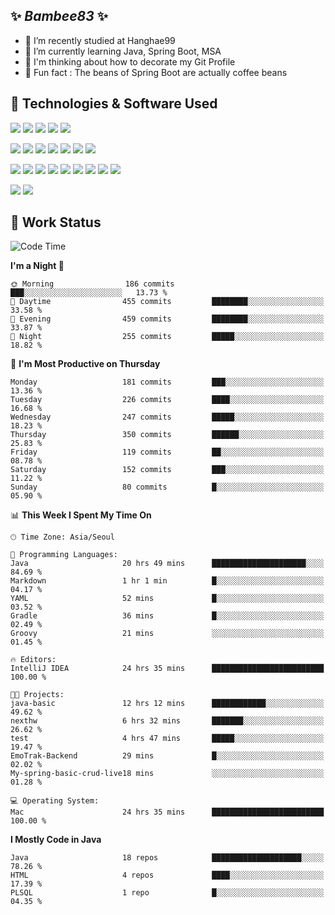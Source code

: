 ##  ✨ _Bambee83_ ✨ 

- 🔭 I’m recently studied at Hanghae99
- 🌱 I’m currently learning Java, Spring Boot, MSA
- 🤔 I'm thinking about how to decorate my Git Profile
- 🪹 Fun fact : The beans of Spring Boot are actually coffee beans 

<!-- - 💬 Ask me about ...
- 📫 How to reach me: ...
- 😄 Pronouns: ...
- 👯 I’m looking to collaborate on ...-->

## 🔧  Technologies & Software Used

<img src="https://img.shields.io/badge/Java-007396?style=flat-round&logo=OpenJDK&logoColor=white"/> <img src="https://img.shields.io/badge/Spring-6DB33F?style=flat-round&logo=spring&logoColor=white"/>   <img src="https://img.shields.io/badge/SpringBoot-6DB33F?style=flat-round&logo=springboot&logoColor=white"/>  <img src="https://img.shields.io/badge/SpringSecurity-6DB33F?style=flat-round&logo=SpringSecurity&logoColor=white"/>   <img src="https://img.shields.io/badge/JSON Web Token-000000?style=flat-round&logo=JSON Web Tokens&logoColor=white"/> 

<img src="https://img.shields.io/badge/github-181717?style=flat-round&logo=github&logoColor=white"/> <img src="https://img.shields.io/badge/git-F05032?style=flat-round&logo=git&logoColor=white"/> <img src="https://img.shields.io/badge/githubactions-2088FF?style=flat-round&logo=githubactions&logoColor=white"/>  <img src="https://img.shields.io/badge/Gradle-02303A?style=flat-round&logo=Gradle&logoColor=white"/>  <img src="https://img.shields.io/badge/IntelliJIDEA-000000?style=flat-round&logo=IntelliJIDEA&logoColor=white"/>  <img src="https://img.shields.io/badge/Postman-FF6C37?style=flat-round&logo=Postman&logoColor=white"/>  <img src="https://img.shields.io/badge/Sourcetree-0052CC?style=flat-round&logo=Sourcetree&logoColor=white"/>

<img src="https://img.shields.io/badge/AmazonS3-569A31?style=flat-round&logo=AmazonS3&logoColor=white"/>  <img src="https://img.shields.io/badge/AmazonEC2-FF9900?style=flat-round&logo=AmazonEC2&logoColor=white"/>  <img src="https://img.shields.io/badge/AmazonRDS-527FFF?style=flat-round&logo=AmazonRDS&logoColor=white"/>  <img src="https://img.shields.io/badge/MySQL-4479A1?style=flat-round&logo=MySQL&logoColor=white"/>  <img src="https://img.shields.io/badge/MongoDB-47A248?style=flat-round&logo=MongoDB&logoColor=white"/> <img src="https://img.shields.io/badge/Ubuntu-E95420?style=flat-round&logo=Ubuntu&logoColor=white"/> <img src="https://img.shields.io/badge/FileZilla-BF0000?style=flat-round&logo=filezilla&logoColor=white"/> <img src="https://img.shields.io/badge/Notion-000000?style=flat-round&logo=Notion&logoColor=white"/> <img src="https://img.shields.io/badge/Slack-F06A6A?style=flat-round&logo=slack&logoColor=white"/>

<img src="https://img.shields.io/badge/AmazonCloudfront-3693F3?style=flat-round&logo=iCloud&logoColor=white"/> <img src="https://img.shields.io/badge/ApacheJMeter-D22128?style=flat-round&logo=apachejmeter&logoColor=white"/> 
 
<!-- Markdown lang
[![Bambee83 Badge](https://img.shields.io/badge/Bambee83'blog-4A154B.svg?&style=for-the-badge&logo=Bloglovin&link=https://blog.naver.com/bambee83)](https://blog.naver.com/bambee83)
## 🚀  GitHub stats & Top Langs
[![Bambee83's GitHub stats-Dark](https://github-readme-stats.vercel.app/api?username=bambee83&show_icons=true&theme=dark#gh-dark-mode-only)]((https://github.com/bambee83/github-readme-stats#gh-dark-mode-only))
![Top Langs-Dark](https://github-readme-stats.vercel.app/api/top-langs/?username=bambee83&layout=compact&theme=dark#gh-dark-mode-only)
## 🐳   Project
[mini project - SeoulCulturePort](https://github.com/event-information)
[clone coding - Instaclone](https://github.com/instaclone8)
[final project - emotrak](https://github.com/EmoTrak)
[![bambee83's wakatime stats](https://github-readme-stats.vercel.app/api/wakatime?username=bambee83)]
 -->
## 🐳 Work Status
<!--START_SECTION:waka-->
![Code Time](http://img.shields.io/badge/Code%20Time-769%20hrs%2045%20mins-blue)

**I'm a Night 🦉** 

```text
🌞 Morning                186 commits         ███░░░░░░░░░░░░░░░░░░░░░░   13.73 % 
🌆 Daytime                455 commits         ████████░░░░░░░░░░░░░░░░░   33.58 % 
🌃 Evening                459 commits         ████████░░░░░░░░░░░░░░░░░   33.87 % 
🌙 Night                  255 commits         █████░░░░░░░░░░░░░░░░░░░░   18.82 % 
```
📅 **I'm Most Productive on Thursday** 

```text
Monday                   181 commits         ███░░░░░░░░░░░░░░░░░░░░░░   13.36 % 
Tuesday                  226 commits         ████░░░░░░░░░░░░░░░░░░░░░   16.68 % 
Wednesday                247 commits         █████░░░░░░░░░░░░░░░░░░░░   18.23 % 
Thursday                 350 commits         ██████░░░░░░░░░░░░░░░░░░░   25.83 % 
Friday                   119 commits         ██░░░░░░░░░░░░░░░░░░░░░░░   08.78 % 
Saturday                 152 commits         ███░░░░░░░░░░░░░░░░░░░░░░   11.22 % 
Sunday                   80 commits          █░░░░░░░░░░░░░░░░░░░░░░░░   05.90 % 
```


📊 **This Week I Spent My Time On** 

```text
🕑︎ Time Zone: Asia/Seoul

💬 Programming Languages: 
Java                     20 hrs 49 mins      █████████████████████░░░░   84.69 % 
Markdown                 1 hr 1 min          █░░░░░░░░░░░░░░░░░░░░░░░░   04.17 % 
YAML                     52 mins             █░░░░░░░░░░░░░░░░░░░░░░░░   03.52 % 
Gradle                   36 mins             █░░░░░░░░░░░░░░░░░░░░░░░░   02.49 % 
Groovy                   21 mins             ░░░░░░░░░░░░░░░░░░░░░░░░░   01.45 % 

🔥 Editors: 
IntelliJ IDEA            24 hrs 35 mins      █████████████████████████   100.00 % 

🐱‍💻 Projects: 
java-basic               12 hrs 12 mins      ████████████░░░░░░░░░░░░░   49.62 % 
nexthw                   6 hrs 32 mins       ███████░░░░░░░░░░░░░░░░░░   26.62 % 
test                     4 hrs 47 mins       █████░░░░░░░░░░░░░░░░░░░░   19.47 % 
EmoTrak-Backend          29 mins             █░░░░░░░░░░░░░░░░░░░░░░░░   02.02 % 
My-spring-basic-crud-live18 mins             ░░░░░░░░░░░░░░░░░░░░░░░░░   01.28 % 

💻 Operating System: 
Mac                      24 hrs 35 mins      █████████████████████████   100.00 % 
```

**I Mostly Code in Java** 

```text
Java                     18 repos            ████████████████████░░░░░   78.26 % 
HTML                     4 repos             ████░░░░░░░░░░░░░░░░░░░░░   17.39 % 
PLSQL                    1 repo              █░░░░░░░░░░░░░░░░░░░░░░░░   04.35 % 
```




<!--END_SECTION:waka-->
